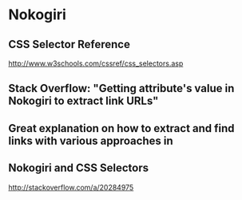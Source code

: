 # Nokogiri

## CSS Selector Reference
http://www.w3schools.com/cssref/css_selectors.asp


## Stack Overflow: "Getting attribute's value in Nokogiri to extract link URLs"
## Great explanation on how to extract and find links with various approaches in
## Nokogiri and CSS Selectors

http://stackoverflow.com/a/20284975
